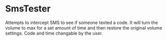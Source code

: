 SmsTester
=========
Attempts to intercept SMS to see if someone texted a code.  It will turn the volume to max for a set amount of time and then restore the original volume settings.  Code and time changable by the user.
